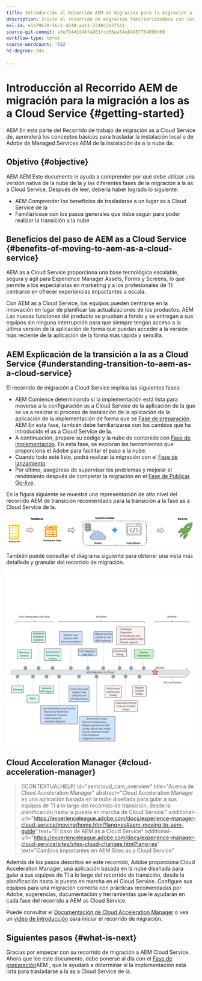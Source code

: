 ```yaml
---
title: Introducción al Recorrido AEM de migración para la migración a los as a Cloud Service
description: Inicie el recorrido de migración familiarizándose con los conceptos básicos para pasar a AEM as a Cloud Service
exl-id: e1a79630-56c1-4648-aa11-3348c3b37541
source-git-commit: a3e79441d46fa961fcd05ea54e84957754890d69
workflow-type: tm+mt
source-wordcount: '582'
ht-degree: 24%

---
```


# Introducción al Recorrido AEM de migración para la migración a los as a Cloud Service {#getting-started}

AEM En esta parte del Recorrido de trabajo de migración as a Cloud Service de, aprenderá los conceptos básicos para trasladar la instalación local o de Adobe de Managed Services AEM de la instalación de a la nube de.

## Objetivo {#objective}

AEM AEM Este documento le ayuda a comprender por qué debe utilizar una versión nativa de la nube de la y las diferentes fases de la migración a la as a Cloud Service. Después de leer, debería haber logrado lo siguiente:

* AEM Comprender los beneficios de trasladarse a un lugar as a Cloud Service de la
* Familiarícese con los pasos generales que debe seguir para poder realizar la transición a la nube

## Beneficios del paso de AEM as a Cloud Service {#benefits-of-moving-to-aem-as-a-cloud-service}

AEM as a Cloud Service proporciona una base tecnológica escalable, segura y ágil para Experience Manager Assets, Forms y Screens, lo que permite a los especialistas en marketing y a los profesionales de TI centrarse en ofrecer experiencias impactantes a escala.

Con AEM as a Cloud Service, los equipos pueden centrarse en la innovación en lugar de planificar las actualizaciones de los productos. AEM Las nuevas funciones del producto se prueban a fondo y se entregan a sus equipos sin ninguna interrupción para que siempre tengan acceso a la última versión de la aplicación de forma que puedan acceder a la versión más reciente de la aplicación de la forma más rápida y sencilla.

## AEM Explicación de la transición a la as a Cloud Service {#understanding-transition-to-aem-as-a-cloud-service}

El recorrido de migración a Cloud Service implica las siguientes fases:

* AEM Comience determinando si la implementación está lista para moverse a la configuración as a Cloud Service de la aplicación de la que se va a realizar el proceso de instalación de la aplicación de la aplicación de la implementación de forma que se [Fase de preparación](/help/journey-migration/readiness.md). AEM En esta fase, también debe familiarizarse con los cambios que ha introducido el as a Cloud Service de la.
* A continuación, prepare su código y la nube de contenido con [Fase de implementación](/help/journey-migration/implementation.md). En esta fase, se exploran las herramientas que proporciona el Adobe para facilitar el paso a la nube.
* Cuando todo esté listo, podrá realizar la migración con el [Fase de lanzamiento](/help/journey-migration/go-live.md).
* Por último, asegúrese de supervisar los problemas y mejorar el rendimiento después de completar la migración en el [Fase de Publicar Go-live](/help/journey-migration/post-go-live.md).

En la figura siguiente se muestra una representación de alto nivel del recorrido AEM de transición recomendado para la transición a la fase as a Cloud Service de la.

![imagen](/help/journey-migration/assets/move-aemcloud-process.png)

También puede consultar el diagrama siguiente para obtener una vista más detallada y granular del recorrido de migración.

![imagen](/help/journey-migration/assets/migration-process.png)

## Cloud Acceleration Manager {#cloud-acceleration-manager}

>[!CONTEXTUALHELP]
>id="aemcloud_cam_overview"
>title="Acerca de Cloud Acceleration Manager"
>abstract="Cloud Acceleration Manager es una aplicación basada en la nube diseñada para guiar a sus equipos de TI a lo largo del recorrido de transición, desde la planificación hasta la puesta en marcha de Cloud Service."
>additional-url="https://experienceleague.adobe.com/docs/experience-manager-cloud-service/moving/home.html?lang=es#aem-moving-to-aem-guide" text="El paso de AEM as a Cloud Service"
>additional-url="https://experienceleague.adobe.com/docs/experience-manager-cloud-service/sites/sites-cloud-changes.html?lang=es" text="Cambios importantes en AEM Sites as a Cloud Service"

Además de los pasos descritos en este recorrido, Adobe proporciona Cloud Acceleration Manager, una aplicación basada en la nube diseñada para guiar a sus equipos de TI a lo largo del recorrido de transición, desde la planificación hasta la puesta en marcha en el Cloud Service. Configure sus equipos para una migración correcta con prácticas recomendadas por Adobe, sugerencias, documentación y herramientas que le ayudarán en cada fase del recorrido a AEM as Cloud Service.

Puede consultar el [Documentación de Cloud Acceleration Manager](/help/journey-migration/cloud-acceleration-manager/using-cam/getting-started-cam.md) o vea un [vídeo de introducción](https://experienceleague.adobe.com/?launch=ExperienceManager-A-1-2021.1.migration&amp;recommended=ExperienceManager-A-1-2021.1.migration&amp;lang=en#dashboard/learning) para iniciar el recorrido de migración.

## Siguientes pasos {#what-is-next}

Gracias por empezar con su recorrido de migración a AEM Cloud Service. Ahora que lee este documento, debe ponerse al día con el [Fase de preparación](/help/journey-migration/readiness.md)AEM , que le ayudará a determinar si la implementación está lista para trasladarse a la as a Cloud Service de la.
